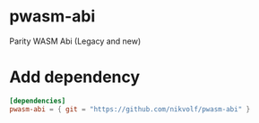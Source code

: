 # pwasm-abi
Parity WASM Abi (Legacy and new)

# Add dependency

```toml
[dependencies]
pwasm-abi = { git = "https://github.com/nikvolf/pwasm-abi" }
```
